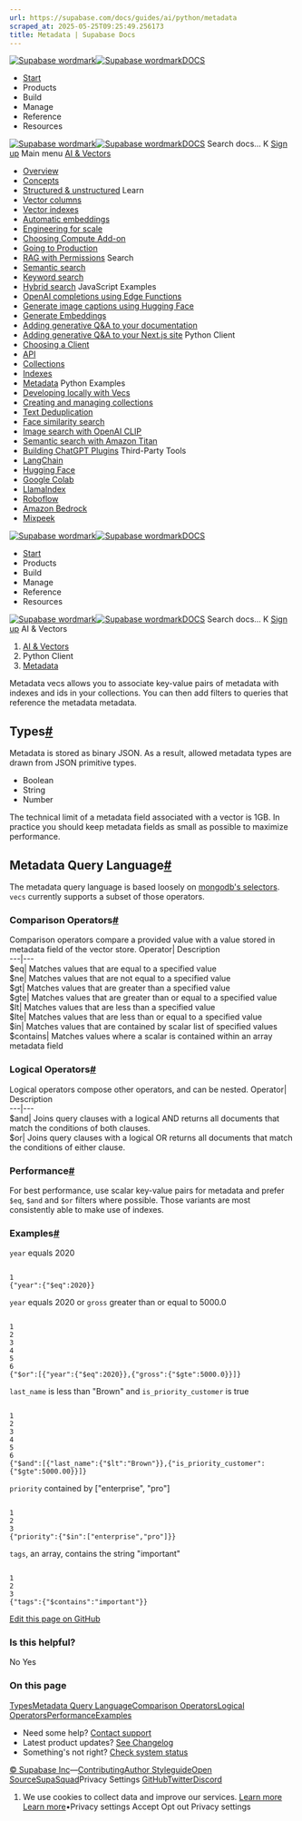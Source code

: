 ```yaml
---
url: https://supabase.com/docs/guides/ai/python/metadata
scraped_at: 2025-05-25T09:25:49.256173
title: Metadata | Supabase Docs
---
```


[![Supabase wordmark](https://supabase.com/docs/_next/image?url=%2Fdocs%2Fsupabase-dark.svg&w=256&q=75)![Supabase wordmark](https://supabase.com/docs/_next/image?url=%2Fdocs%2Fsupabase-light.svg&w=256&q=75)DOCS](https://supabase.com/docs)
  * [Start](https://supabase.com/docs/guides/getting-started)
  * Products 
  * Build 
  * Manage 
  * Reference 
  * Resources 


[![Supabase wordmark](https://supabase.com/docs/_next/image?url=%2Fdocs%2Fsupabase-dark.svg&w=256&q=75)![Supabase wordmark](https://supabase.com/docs/_next/image?url=%2Fdocs%2Fsupabase-light.svg&w=256&q=75)DOCS](https://supabase.com/docs)
Search docs...
K
[Sign up](https://supabase.com/dashboard)
Main menu
[AI & Vectors](https://supabase.com/docs/guides/ai)
  * [Overview](https://supabase.com/docs/guides/ai)
  * [Concepts](https://supabase.com/docs/guides/ai/concepts)
  * [Structured & unstructured](https://supabase.com/docs/guides/ai/structured-unstructured)
Learn
  * [Vector columns](https://supabase.com/docs/guides/ai/vector-columns)
  * [Vector indexes](https://supabase.com/docs/guides/ai/vector-indexes)
  * [Automatic embeddings](https://supabase.com/docs/guides/ai/automatic-embeddings)
  * [Engineering for scale](https://supabase.com/docs/guides/ai/engineering-for-scale)
  * [Choosing Compute Add-on](https://supabase.com/docs/guides/ai/choosing-compute-addon)
  * [Going to Production](https://supabase.com/docs/guides/ai/going-to-prod)
  * [RAG with Permissions](https://supabase.com/docs/guides/ai/rag-with-permissions)
Search
  * [Semantic search](https://supabase.com/docs/guides/ai/semantic-search)
  * [Keyword search](https://supabase.com/docs/guides/ai/keyword-search)
  * [Hybrid search](https://supabase.com/docs/guides/ai/hybrid-search)
JavaScript Examples
  * [OpenAI completions using Edge Functions](https://supabase.com/docs/guides/ai/examples/openai)
  * [Generate image captions using Hugging Face](https://supabase.com/docs/guides/ai/examples/huggingface-image-captioning)
  * [Generate Embeddings](https://supabase.com/docs/guides/ai/quickstarts/generate-text-embeddings)
  * [Adding generative Q&A to your documentation](https://supabase.com/docs/guides/ai/examples/headless-vector-search)
  * [Adding generative Q&A to your Next.js site](https://supabase.com/docs/guides/ai/examples/nextjs-vector-search)
Python Client
  * [Choosing a Client](https://supabase.com/docs/guides/ai/python-clients)
  * [API](https://supabase.com/docs/guides/ai/python/api)
  * [Collections](https://supabase.com/docs/guides/ai/python/collections)
  * [Indexes](https://supabase.com/docs/guides/ai/python/indexes)
  * [Metadata](https://supabase.com/docs/guides/ai/python/metadata)
Python Examples
  * [Developing locally with Vecs](https://supabase.com/docs/guides/ai/vecs-python-client)
  * [Creating and managing collections](https://supabase.com/docs/guides/ai/quickstarts/hello-world)
  * [Text Deduplication](https://supabase.com/docs/guides/ai/quickstarts/text-deduplication)
  * [Face similarity search](https://supabase.com/docs/guides/ai/quickstarts/face-similarity)
  * [Image search with OpenAI CLIP](https://supabase.com/docs/guides/ai/examples/image-search-openai-clip)
  * [Semantic search with Amazon Titan](https://supabase.com/docs/guides/ai/examples/semantic-image-search-amazon-titan)
  * [Building ChatGPT Plugins](https://supabase.com/docs/guides/ai/examples/building-chatgpt-plugins)
Third-Party Tools
  * [LangChain](https://supabase.com/docs/guides/ai/langchain)
  * [Hugging Face](https://supabase.com/docs/guides/ai/hugging-face)
  * [Google Colab](https://supabase.com/docs/guides/ai/google-colab)
  * [LlamaIndex](https://supabase.com/docs/guides/ai/integrations/llamaindex)
  * [Roboflow](https://supabase.com/docs/guides/ai/integrations/roboflow)
  * [Amazon Bedrock](https://supabase.com/docs/guides/ai/integrations/amazon-bedrock)
  * [Mixpeek](https://supabase.com/docs/guides/ai/examples/mixpeek-video-search)


[![Supabase wordmark](https://supabase.com/docs/_next/image?url=%2Fdocs%2Fsupabase-dark.svg&w=256&q=75)![Supabase wordmark](https://supabase.com/docs/_next/image?url=%2Fdocs%2Fsupabase-light.svg&w=256&q=75)DOCS](https://supabase.com/docs)
  * [Start](https://supabase.com/docs/guides/getting-started)
  * Products 
  * Build 
  * Manage 
  * Reference 
  * Resources 


[![Supabase wordmark](https://supabase.com/docs/_next/image?url=%2Fdocs%2Fsupabase-dark.svg&w=256&q=75)![Supabase wordmark](https://supabase.com/docs/_next/image?url=%2Fdocs%2Fsupabase-light.svg&w=256&q=75)DOCS](https://supabase.com/docs)
Search docs...
K
[Sign up](https://supabase.com/dashboard)
AI & Vectors
  1. [AI & Vectors](https://supabase.com/docs/guides/ai)
  2. Python Client
  3. [Metadata](https://supabase.com/docs/guides/ai/python/metadata)


Metadata
vecs allows you to associate key-value pairs of metadata with indexes and ids in your collections. You can then add filters to queries that reference the metadata metadata.
## Types[#](https://supabase.com/docs/guides/ai/python/metadata#types)
Metadata is stored as binary JSON. As a result, allowed metadata types are drawn from JSON primitive types.
  * Boolean
  * String
  * Number


The technical limit of a metadata field associated with a vector is 1GB. In practice you should keep metadata fields as small as possible to maximize performance.
## Metadata Query Language[#](https://supabase.com/docs/guides/ai/python/metadata#metadata-query-language)
The metadata query language is based loosely on [mongodb's selectors](https://www.mongodb.com/docs/manual/reference/operator/query/).
`vecs` currently supports a subset of those operators.
### Comparison Operators[#](https://supabase.com/docs/guides/ai/python/metadata#comparison-operators)
Comparison operators compare a provided value with a value stored in metadata field of the vector store.
Operator| Description  
---|---  
$eq| Matches values that are equal to a specified value  
$ne| Matches values that are not equal to a specified value  
$gt| Matches values that are greater than a specified value  
$gte| Matches values that are greater than or equal to a specified value  
$lt| Matches values that are less than a specified value  
$lte| Matches values that are less than or equal to a specified value  
$in| Matches values that are contained by scalar list of specified values  
$contains| Matches values where a scalar is contained within an array metadata field  
### Logical Operators[#](https://supabase.com/docs/guides/ai/python/metadata#logical-operators)
Logical operators compose other operators, and can be nested.
Operator| Description  
---|---  
$and| Joins query clauses with a logical AND returns all documents that match the conditions of both clauses.  
$or| Joins query clauses with a logical OR returns all documents that match the conditions of either clause.  
### Performance[#](https://supabase.com/docs/guides/ai/python/metadata#performance)
For best performance, use scalar key-value pairs for metadata and prefer `$eq`, `$and` and `$or` filters where possible. Those variants are most consistently able to make use of indexes.
### Examples[#](https://supabase.com/docs/guides/ai/python/metadata#examples)
`year` equals 2020
```

1
{"year":{"$eq":2020}}

```

`year` equals 2020 or `gross` greater than or equal to 5000.0
```

1
2
3
4
5
6
{"$or":[{"year":{"$eq":2020}},{"gross":{"$gte":5000.0}}]}

```

`last_name` is less than "Brown" and `is_priority_customer` is true
```

1
2
3
4
5
6
{"$and":[{"last_name":{"$lt":"Brown"}},{"is_priority_customer":{"$gte":5000.00}}]}

```

`priority` contained by ["enterprise", "pro"]
```

1
2
3
{"priority":{"$in":["enterprise","pro"]}}

```

`tags`, an array, contains the string "important"
```

1
2
3
{"tags":{"$contains":"important"}}

```

[Edit this page on GitHub ](https://github.com/supabase/vecs/blob/main/docs/concepts_metadata.md)
### Is this helpful?
No Yes
### On this page
[Types](https://supabase.com/docs/guides/ai/python/metadata#types)[Metadata Query Language](https://supabase.com/docs/guides/ai/python/metadata#metadata-query-language)[Comparison Operators](https://supabase.com/docs/guides/ai/python/metadata#comparison-operators)[Logical Operators](https://supabase.com/docs/guides/ai/python/metadata#logical-operators)[Performance](https://supabase.com/docs/guides/ai/python/metadata#performance)[Examples](https://supabase.com/docs/guides/ai/python/metadata#examples)
  * Need some help?
[Contact support](https://supabase.com/support)
  * Latest product updates?
[See Changelog](https://supabase.com/changelog)
  * Something's not right?
[Check system status](https://status.supabase.com/)


[© Supabase Inc](https://supabase.com/)—[Contributing](https://github.com/supabase/supabase/blob/master/apps/docs/DEVELOPERS.md)[Author Styleguide](https://github.com/supabase/supabase/blob/master/apps/docs/CONTRIBUTING.md)[Open Source](https://supabase.com/open-source)[SupaSquad](https://supabase.com/supasquad)Privacy Settings
[GitHub](https://github.com/supabase/supabase)[Twitter](https://twitter.com/supabase)[Discord](https://discord.supabase.com/)
  1. We use cookies to collect data and improve our services. [Learn more](https://supabase.com/privacy#8-cookies-and-similar-technologies-used-on-our-european-services)
[Learn more](https://supabase.com/privacy#8-cookies-and-similar-technologies-used-on-our-european-services)•Privacy settings
Accept Opt out Privacy settings



